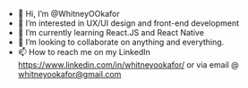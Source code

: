 - 👋 Hi, I’m @WhitneyOOkafor
- 👀 I’m interested in UX/UI design and front-end development
- 🌱 I’m currently learning React.JS and React Native
- 💞️ I’m looking to collaborate on anything and everything.
- 📫 How to reach me on my LinkedIn https://www.linkedin.com/in/whitneyookafor/ or via email @ whitneyookafor@gmail.com

<!---
WhitneyOOkafor/WhitneyOOkafor is a ✨ special ✨ repository because its `README.md` (this file) appears on your GitHub profile.
You can click the Preview link to take a look at your changes.
--->
